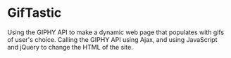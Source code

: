 # GifTastic

Using the GIPHY API to make a dynamic web page that populates with gifs of user's choice. Calling the GIPHY API using Ajax, and using JavaScript and jQuery to change the HTML of the site.
